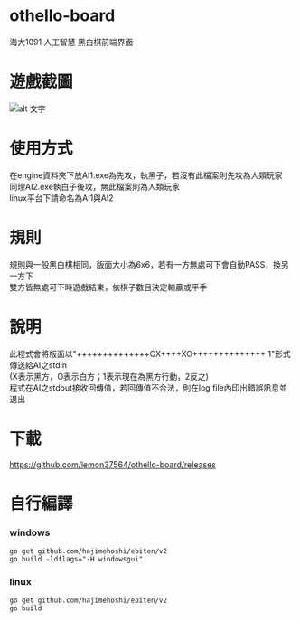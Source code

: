 # othello-board
海大1091 人工智慧 黑白棋前端界面

# 遊戲截圖
![alt 文字](https://raw.githubusercontent.com/lemon37564/othello-board/main/game/img/screenshot.webp "Logo 標題文字 1")

# 使用方式
在engine資料夾下放AI1.exe為先攻，執黑子，若沒有此檔案則先攻為人類玩家  
同理AI2.exe執白子後攻，無此檔案則為人類玩家  
linux平台下請命名為AI1與AI2

# 規則
規則與一般黑白棋相同，版面大小為6x6，若有一方無處可下會自動PASS，換另一方下  
雙方皆無處可下時遊戲結束，依棋子數目決定輸贏或平手  

# 說明
此程式會將版面以"++++++++++++++OX++++XO++++++++++++++ 1"形式傳送給AI之stdin  
(X表示黑方，O表示白方；1表示現在為黑方行動，2反之)  
程式在AI之stdout接收回傳值，若回傳值不合法，則在log file內印出錯誤訊息並退出  

# 下載
https://github.com/lemon37564/othello-board/releases

# 自行編譯
### windows
```
go get github.com/hajimehoshi/ebiten/v2
go build -ldflags="-H windowsgui"
```
### linux
```
go get github.com/hajimehoshi/ebiten/v2
go build
```
